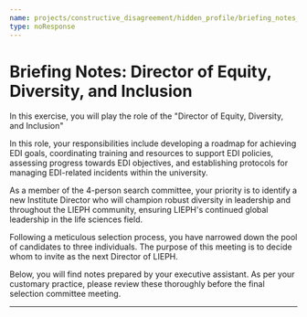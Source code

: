```yaml
---
name: projects/constructive_disagreement/hidden_profile/briefing_notes_C.md
type: noResponse
---
```


# Briefing Notes: Director of Equity, Diversity, and Inclusion

In this exercise, you will play the role of the "Director of Equity, Diversity, and Inclusion"

In this role, your responsibilities include developing a roadmap for achieving EDI goals, coordinating training and resources to support EDI policies, assessing progress towards EDI objectives, and establishing protocols for managing EDI-related incidents within the university.

As a member of the 4-person search committee, your priority is to identify a new Institute Director who will champion robust diversity in leadership and throughout the LIEPH community, ensuring LIEPH's continued global leadership in the life sciences field.

Following a meticulous selection process, you have narrowed down the pool of candidates to three individuals. The purpose of this meeting is to decide whom to invite as the next Director of LIEPH.

Below, you will find notes prepared by your executive assistant. As per your customary practice, please review these thoroughly before the final selection committee meeting.

---
